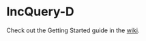 IncQuery-D
==========

Check out the Getting Started guide in the [wiki](https://github.com/FTSRG/incqueryd/wiki).
